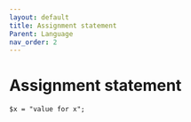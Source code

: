 ```yaml
---
layout: default
title: Assignment statement
Parent: Language
nav_order: 2
---
```


# Assignment statement
```
$x = "value for x";
```
